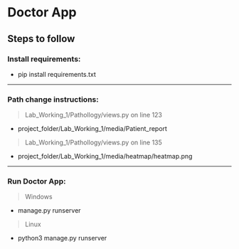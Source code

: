 # Doctor App
## Steps to follow

### Install requirements:
 - pip install requirements.txt
  
  ***
  ### Path change instructions:
> Lab_Working_1/Pathollogy/views.py on line 123
- project_folder/Lab_Working_1/media/Patient_report


> Lab_Working_1/Pathollogy/views.py on line 135
- project_folder/Lab_Working_1/media/heatmap/heatmap.png


***
 ### Run Doctor App:
  > Windows 
  - manage.py runserver
  
  > Linux
  - python3 manage.py runserver

